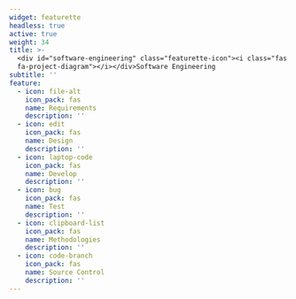 ```yaml
---
widget: featurette
headless: true
active: true
weight: 34
title: >-
  <div id="software-engineering" class="featurette-icon"><i class="fas
  fa-project-diagram"></i></div>Software Engineering
subtitle: ''
feature:
  - icon: file-alt
    icon_pack: fas
    name: Requirements
    description: ''
  - icon: edit
    icon_pack: fas
    name: Design
    description: ''
  - icon: laptop-code
    icon_pack: fas
    name: Develop
    description: ''
  - icon: bug
    icon_pack: fas
    name: Test
    description: ''
  - icon: clipboard-list
    icon_pack: fas
    name: Methodologies
    description: ''
  - icon: code-branch
    icon_pack: fas
    name: Source Control
    description: ''
---
```

